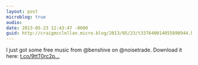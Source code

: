 ```yaml
---
layout: post
microblog: true
audio: 
date: 2013-05-23 12:43:47 -0600
guid: http://craigmcclellan.micro.blog/2013/05/23/t337640014055890944.html
---
```

I just got some free music from @benshive on @noisetrade. Download it here: [t.co/9ttT0rc2p...](http://t.co/9ttT0rc2pM)
